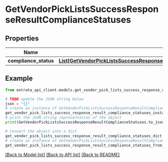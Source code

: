 # GetVendorPickListsSuccessResponseResultComplianceStatuses


## Properties

Name | Type | Description | Notes
------------ | ------------- | ------------- | -------------
**compliance_status** | [**List[GetVendorPickListsSuccessResponseResultComplianceStatusesComplianceStatusInner]**](GetVendorPickListsSuccessResponseResultComplianceStatusesComplianceStatusInner.md) |  | [optional] 

## Example

```python
from entrata_api_client.models.get_vendor_pick_lists_success_response_result_compliance_statuses import GetVendorPickListsSuccessResponseResultComplianceStatuses

# TODO update the JSON string below
json = "{}"
# create an instance of GetVendorPickListsSuccessResponseResultComplianceStatuses from a JSON string
get_vendor_pick_lists_success_response_result_compliance_statuses_instance = GetVendorPickListsSuccessResponseResultComplianceStatuses.from_json(json)
# print the JSON string representation of the object
print(GetVendorPickListsSuccessResponseResultComplianceStatuses.to_json())

# convert the object into a dict
get_vendor_pick_lists_success_response_result_compliance_statuses_dict = get_vendor_pick_lists_success_response_result_compliance_statuses_instance.to_dict()
# create an instance of GetVendorPickListsSuccessResponseResultComplianceStatuses from a dict
get_vendor_pick_lists_success_response_result_compliance_statuses_from_dict = GetVendorPickListsSuccessResponseResultComplianceStatuses.from_dict(get_vendor_pick_lists_success_response_result_compliance_statuses_dict)
```
[[Back to Model list]](../README.md#documentation-for-models) [[Back to API list]](../README.md#documentation-for-api-endpoints) [[Back to README]](../README.md)


